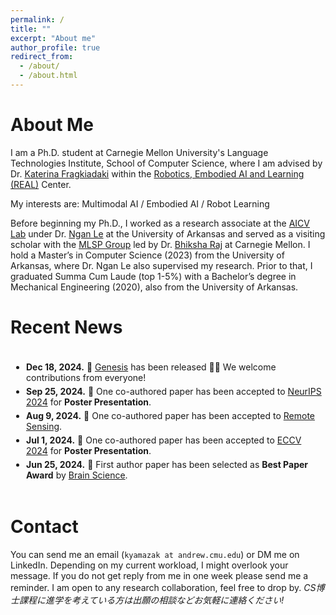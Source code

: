 ```yaml
---
permalink: /
title: ""
excerpt: "About me"
author_profile: true
redirect_from: 
  - /about/
  - /about.html
---
```


About Me
======
I am a Ph.D. student at Carnegie Mellon University's Language Technologies Institute, School of Computer Science, where I am advised by Dr. [Katerina Fragkiadaki](https://www.cs.cmu.edu/~katef/) within the [Robotics, Embodied AI and Learning (REAL)](https://www.cmu.edu/real/research/index.html) Center.

My interests are: Multimodal AI / Embodied AI / Robot Learning

Before beginning my Ph.D., I worked as a research associate at the [AICV Lab](https://uark-aicv.github.io/) under Dr. [Ngan Le](https://uark-aicv.github.io/team/ngan_le) at the University of Arkansas and served as a visiting scholar with the [MLSP Group](https://cmu-mlsp.github.io/) led by Dr. [Bhiksha Raj](https://cmu-mlsp.github.io/team/bhiksha_raj) at Carnegie Mellon. I hold a Master’s in Computer Science (2023) from the University of Arkansas, where Dr. Ngan Le also supervised my research. Prior to that, I graduated Summa Cum Laude (top 1-5%) with a Bachelor’s degree in Mechanical Engineering (2020), also from the University of Arkansas.

Recent News
======

<div style="overflow-y: scroll; height: 200px; border: 0px; padding: 5px;">
    <ul style="list-style-type: disc; padding-left: 20px;">
        <li style="margin-top: 5px; margin-bottom: 5px;"><strong>Dec 18, 2024.</strong> 📢 <a href="https://genesis-embodied-ai.github.io/">Genesis</a> has been released 🎉🎉 We welcome contributions from everyone! </li>
        <li style="margin-top: 5px; margin-bottom: 5px;"><strong>Sep 25, 2024.</strong> 🍻 One co-authored paper has been accepted to <a href="https://neurips.cc/">NeurIPS 2024</a>  for <strong>Poster Presentation</strong>.</li>
        <li style="margin-top: 5px; margin-bottom: 5px;"><strong>Aug 9, 2024.</strong> 🍻 One co-authored paper has been accepted to <a href="https://www.mdpi.com/2072-4292/16/16/2930">Remote Sensing</a>.</li>
        <li style="margin-top: 5px; margin-bottom: 5px;"><strong>Jul 1, 2024.</strong> 🍻 One co-authored paper has been accepted to <a href="https://eccv2024.ecva.net/Conferences/2024/AcceptedPapers">ECCV 2024</a> for <strong>Poster Presentation</strong>.</li>
        <li style="margin-top: 5px; margin-bottom: 5px;"><strong>Jun 25, 2024.</strong> 🍺 First author paper has been selected as <strong>Best Paper Award</strong> by <a href="https://www.mdpi.com/journal/brainsci/awards/2473">Brain Science</a>.</li>
        <li style="margin-top: 5px; margin-bottom: 5px;"><strong>Apr 9, 2024.</strong> 🍺 An extended abstract for <a href="https://uark-aicv.github.io/OpenFusion/">OpenFusion</a> has been accepted at <a href="https://opensun3d.github.io/">CVPRW 2024</a>.</li>
        <li style="margin-top: 5px; margin-bottom: 5px;"><strong>Feb 2, 2024.</strong> 🎉 Accepted to the Ph.D. program offered by <a href="https://www.lti.cs.cmu.edu/academics/phd-programs/index.html">Language Technologies Institute at CMU</a>.</li>
        <li style="margin-top: 5px; margin-bottom: 5px;"><strong>Jan 29, 2024.</strong> 🍺 First author paper has been accepted to <a href="https://2024.ieee-icra.org/">ICRA 2024</a> for <strong>Oral Presentation</strong>.</li>
        <li style="margin-top: 5px; margin-bottom: 5px;"><strong>Jun 21, 2023.</strong> 🍻 One co-authored paper has been accepted to <a href="https://2023.ieeeicip.org/">ICIP 2023</a> for <strong>Oral Presentation</strong>.</li>
        <li style="margin-top: 5px; margin-bottom: 5px;"><strong>Apr 11, 2023.</strong> 🍺 First author paper has been selected as <strong>Editor’s Choice Articles</strong> by <a href="https://www.mdpi.com/2076-3425/12/7/863">Brain Science</a>.</li>
        <li style="margin-top: 5px; margin-bottom: 5px;"><strong>Apr 7, 2023.</strong> 🍻 One co-authored paper has been accepted to <a href="https://sites.google.com/view/ieeecvf-cvpr2023-precognition/home?authuser=0&pli=1">CVPRW 2023</a>.</li>
        <li style="margin-top: 5px; margin-bottom: 5px;"><strong>Nov 18, 2022.</strong> 🎉 Achieved a total of <strong>100 citations</strong>.</li>
        <li style="margin-top: 5px; margin-bottom: 5px;"><strong>Nov 18, 2022.</strong> 🍺 First author paper has been accepted to <a href="https://aaai.org/Conferences/AAAI-23/">AAAI 2023</a> for <strong>Oral Presentation</strong>.</li>
        <li style="margin-top: 5px; margin-bottom: 5px;"><strong>Oct 2, 2022.</strong> 🍻 One co-authored manuscript has been accepted to <a href="https://www.springer.com/journal/11263">IJCV</a>.</li>
        <li style="margin-top: 5px; margin-bottom: 5px;"><strong>Oct 2, 2022.</strong> 🍻 One co-authored paper has been accepted to <a href="https://bmvc2022.org/">BMVC 2022</a>.</li>
        <li style="margin-top: 5px; margin-bottom: 5px;"><strong>Jun 20, 2022.</strong> 🍺 First author paper has been accepted to <a href="https://2022.ieeeicip.org/">ICIP 2022</a> for <strong>Oral Presentation</strong>.</li>
        <li style="margin-top: 5px; margin-bottom: 5px;"><strong>Oct 4, 2021.</strong> 🍻 One co-authored paper has been accepted to <a href="https://www.bmvc2021-virtualconference.com/">BMVC 2021</a> for <strong>Oral Presentation</strong>.</li>
        <li style="margin-top: 5px; margin-bottom: 5px;"><strong>Nov 30, 2017.</strong> 🍷 Initiated as a member of <a href="https://www.tbp.org/recruit/recruitHome.cfm">Tau Beta Pi</a>, the Engineering Honor Society.</li>
        <li style="margin-top: 5px; margin-bottom: 5px;"><strong>Nov 28, 2017.</strong> ✍️ Received <a href="/files/CSWA_kyamazak_email_uark_edu.pdf">CSWA</a> in mechanical design.</li>
        <li style="margin-top: 5px; margin-bottom: 5px;"><strong>Aug 22, 2016.</strong> Started school at the University of Arkansas.</li>
        <li style="margin-top: 5px; margin-bottom: 5px;"><strong>Aug 2014.</strong> Joined Summer Program at Harvard University.</li>
    </ul>
</div>
<br>

Contact
======
You can send me an email (`kyamazak at andrew.cmu.edu`) or DM me on LinkedIn. Depending on my current workload, I might overlook your message. If you do not get reply from me in one week please send me a reminder. I am open to any research collaboration, feel free to drop by. *CS博士課程に進学を考えている方は出願の相談などお気軽に連絡ください!*

<script data-name="BMC-Widget" data-cfasync="false" src="https://cdnjs.buymeacoffee.com/1.0.0/widget.prod.min.js" data-id="kashuyamazk" data-description="Support me on Buy me a coffee!" data-message="" data-color="#40DCA5" data-position="Right" data-x_margin="18" data-y_margin="18"></script>
